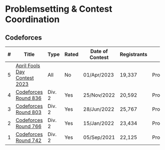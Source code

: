 # Problemsetting & Contest Coordination

## Codeforces

| # | Title | Type | Rated | Date of Contest | Registrants | Role |
| --- | ----- | ----- | --- | ------- | --- | ---- |
5 | [April Fools Day Contest 2023](https://codeforces.com/contest/1812) | All | No | 01/Apr/2023 | 19,337 | Problemsetter
4 | [Codeforces Round 836](https://codeforces.com/contest/XXXX) | Div. 2 | Yes | 25/Nov/2022 | 20,592 | Problemsetter
3 | [Codeforces Round 803](https://codeforces.com/contest/XXXX) | Div. 2 | Yes | 28/Jun/2022 | 25,767 | Problemsetter
2 | [Codeforces Round 766](https://codeforces.com/contest/XXXX) | Div. 2 | Yes | 15/Jan/2022 | 23,434 | Problemsetter
1 | [Codeforces Round 742](https://codeforces.com/contest/1567) | Div. 2 | Yes | 05/Sep/2021 | 22,125 | Problemsetter

<!--- X | [Codeforces Round XXX](https://codeforces.com/contest/XXXX) | Div. X | Yes | XX/Mon/202X | XX,XXX | ? --->
